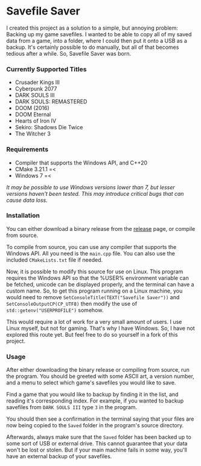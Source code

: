 # Savefile Saver

I created this project as a solution to a simple, but annoying problem: Backing up my game savefiles. I wanted to be able to copy all of my saved data from a game, into a folder, where I could then put it onto a USB as a backup. It's certainly possible to do manually, but all of that becomes tedious after a while. So, Savefile Saver was born.

### Currently Supported Titles

* Crusader Kings III
* Cyberpunk 2077
* DARK SOULS III
* DARK SOULS: REMASTERED
* DOOM (2016)
* DOOM Eternal
* Hearts of Iron IV
* Sekiro: Shadows Die Twice
* The Witcher 3

### Requirements

* Compiler that supports the Windows API, and C++20
* CMake 3.21.1 =<
* Windows 7 =<

*It may be possible to use Windows versions lower than 7, but lesser versions haven't been tested. This may introduce critical bugs that can cause data loss.*

### Installation

You can either download a binary release from the [release](https://github.com/DrakoDom/Savefile-Saver/releases/ "Releases") page, or compile from source.

To compile from source, you can use any compiler that supports the Windows API. All you need is the `main.cpp` file. You can also use the included `CMakeLists.txt` file if needed.

Now, it is possible to modify this source for use on Linux. This program requires the Windows API so that the %USER% environment variable can be fetched, unicode can be displayed properly, and the terminal can have a custom name. So, to get this program running on a Linux machine, you would need to remove `SetConsoleTitle(TEXT("Savefile Saver"))` and `SetConsoleOutputCP(CP_UTF8)` then modify the use of `std::getenv("USERPROFILE")` somehow.

This would require a lot of work for a very small amount of users. I use Linux myself, but not for gaming. That's why I have Windows. So, I have not explored this route yet. But feel free to do so yourself in a fork of this project.

### Usage

After either downloading the binary release or compiling from source, run the program. You should be greeted with some ASCII art, a version number, and a menu to select which game's savefiles you would like to save.

Find a game that you would like to backup by finding it in the list, and reading it's corresponding index. For example, if you wanted to backup savefiles from `DARK SOULS III` type `3` in the program.

You should then see a confirmation in the terminal saying that your files are now being copied to the `Saved` folder in the program's source directory.

Afterwards, always make sure that the `Saved` folder has been backed up to some sort of USB or external drive. This cannot guarantee that your data won't be lost or stolen. But if your main machine fails in some way, you'll have an external backup of your savefiles.